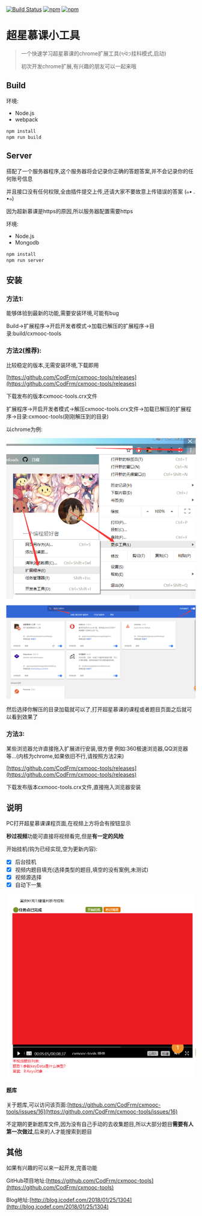 [![Build Status](https://www.travis-ci.org/CodFrm/cxmooc-tools.svg?branch=master)](https://www.travis-ci.org/CodFrm/cxmooc-tools)
[![npm](https://img.shields.io/npm/v/cxmooc-tools.svg)](https://www.npmjs.com/package/cxmooc-tools)
[![npm](https://img.shields.io/npm/dt/cxmooc-tools.svg)](https://www.npmjs.com/package/cxmooc-tools)


# 超星慕课小工具
> 一个快速学习超星慕课的chrome扩展工具(੧ᐛ੭挂科模式,启动)
>
> 初次开发chrome扩展,有兴趣的朋友可以一起来哦

## Build
环境:
* Node.js
* webpack
```
npm install
npm run build
```
## Server
搭配了一个服务器程序,这个服务器将会记录你正确的答题答案,并不会记录你的任何账号信息

并且接口没有任何权限,全由插件提交上传,还请大家不要故意上传错误的答案 (๑• . •๑)

因为超新慕课是https的原因,所以服务器配置需要https

环境:
* Node.js
* Mongodb
```
npm install
npm run server
```

## 安装

### 方法1:

能够体验到最新的功能,需要安装环境,可能有bug

Build->扩展程序->开启开发者模式->加载已解压的扩展程序->目录:build/cxmooc-tools

### 方法2(推荐):

比较稳定的版本,无需安装环境,下载即用

[https://github.com/CodFrm/cxmooc-tools/releases](https://github.com/CodFrm/cxmooc-tools/releases)

下载发布的版本cxmooc-tools.crx文件

扩展程序->开启开发者模式->解压cxmooc-tools.crx文件->加载已解压的扩展程序->目录:cxmooc-tools(刚刚解压到的目录)

以chrome为例:

![](build/cxmooc-tools/img/1.png)

![](build/cxmooc-tools/img/2.png)

然后选择你解压的目录加载就可以了,打开超星慕课的课程或者题目页面之后就可以看到效果了

### 方法3:

某些浏览器允许直接拖入扩展进行安装,很方便
例如:360极速浏览器,QQ浏览器等...(内核为chrome,如果依旧不行,请按照方法2来)

[https://github.com/CodFrm/cxmooc-tools/releases](https://github.com/CodFrm/cxmooc-tools/releases)

下载发布版本cxmooc-tools.crx文件,直接拖入浏览器安装

## 说明
PC打开超星慕课课程页面,在视频上方将会有按钮显示

**秒过视频**功能可直接将视频看完,但是**有一定的风险**

开始挂机(钩为已经实现,空为更新内容):
* [x] 后台挂机
* [x] 视频内题目填充(选择类型的题目,填空的没有案例,未测试)
* [x] 视频源选择
* [x] 自动下一集

![](/build/cxmooc-tools/img/soft/soft_01.png)

#### 题库

关于题库,可以访问该页面:[https://github.com/CodFrm/cxmooc-tools/issues/16](https://github.com/CodFrm/cxmooc-tools/issues/16)

不定期的更新题库文件,因为没有自己手动的去收集题目,所以大部分题目**需要有人第一次做过**,后来的人才能搜索到题目

## 其他
如果有兴趣的可以来一起开发,完善功能

GitHub项目地址:[https://github.com/CodFrm/cxmooc-tools](https://github.com/CodFrm/cxmooc-tools)

Blog地址:[http://blog.icodef.com/2018/01/25/1304](http://blog.icodef.com/2018/01/25/1304)
